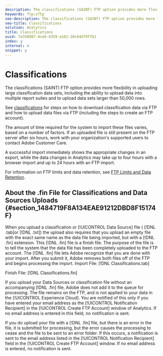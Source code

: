 ```yaml
---
description: The classifications (SAINT) FTP option provides more flexibility in uploading large classification data sets, including the ability to upload data into multiple report suites and to upload data sets larger than 50,000 rows.
keywords: ftp;sftp
seo-description: The classifications (SAINT) FTP option provides more flexibility in uploading large classification data sets, including the ability to upload data into multiple report suites and to upload data sets larger than 50,000 rows.
seo-title: Classifications
solution: Analytics
title: Classifications
uuid: 7e358987-4ce6-4359-a181-28c64df9ffb1
index: y
internal: n
snippet: y
---
```


# Classifications

The classifications (SAINT) FTP option provides more flexibility in uploading large classification data sets, including the ability to upload data into multiple report suites and to upload data sets larger than 50,000 rows.

See [classifications](https://marketing.adobe.com/resources/help/en_US/reference/c_working_with_saint.html) for steps on how to download classification data via FTP and how to upload data files via FTP (including the steps to create an FTP account).

The amount of time required for the system to import these files varies, based on a number of factors. If an uploaded file is still present on the FTP server after six hours, work with your organization's supported users to contact Adobe Customer Care.

A successful import immediately shows the appropriate changes in an export, while the data changes in Analytics may take up to four hours with a browser import and up to 24 hours with an FTP import.

For information on FTP limits and data retention, see [FTP Limits and Data Retention](../../../export/ftp-and-sftp-bucket/ftp-limits.md#concept_8CAA1D8F27B3411AB902520AD6C9A70E).

## About the .fin File for Classifications and Data Sources Uploads {#section_1484719F8A134EAE91212DBD8F15174F}

When you upload a classification or [!UICONTROL Data Source] file ( [!DNL .tab]or [!DNL .txt]) the upload also requires that you upload an empty file with the exact same name as the data file being imported, but with a [!DNL .fin] extension. This [!DNL .fin] file is a finish file. The purpose of the file is to tell the system that the data file has been completely uploaded to the FTP account. The [!DNL .fin] file lets Adobe recognize that you are done with your import. After you submit it, Adobe removes both files off of the FTP and begins processing the import. 
Import File: [!DNL Classifications.tab]

Finish File: [!DNL Classifications.fin]

If you upload your Data Sources or classification file without an accompanying [!DNL .fin] file, Adobe does not add it to the queue for processing. The file remains on the FTP, and is not applied to your data in the [!UICONTROL Experience Cloud]. You are notified of this only if you have entered your email address as the [!UICONTROL Notification Recipient] in the [!UICONTROL Create FTP Account] window of Analytics. If no email address is entered in this field, no notification is sent.

If you do upload your file with a [!DNL .fin] file, but there is an error in the file, it is submitted for processing, but the error causes the processing to cease and the file to be sent to an error folder. If this occurs, a notification is sent to the email address listed in the [!UICONTROL Notification Recipient] field in the [!UICONTROL Create FTP Account] window. If no email address is entered, no notification is sent. 
